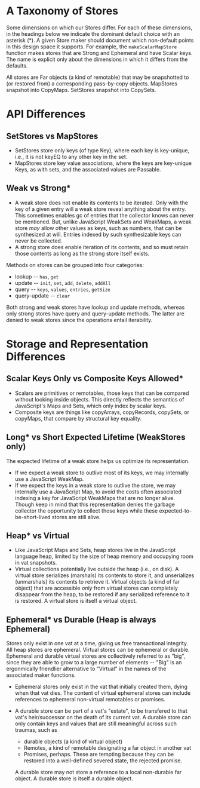 # A Taxonomy of Stores

Some dimensions on which our Stores differ. For each of these dimensions, in the headings below we indicate the dominant default choice with an asterisk (*). A given Store maker should document which non-default points in this design space it supports. For example, the `makeScalarMapStore` function makes stores that are Strong and Ephemeral and have Scalar keys.  The name is explicit only about the dimensions in which it differs from the defaults.

All stores are Far objects (a kind of remotable) that may be snapshotted to (or restored from) a corresponding pass-by-copy objects. MapStores snapshot into CopyMaps. SetStores snapshot into CopySets.

# API Differences

## SetStores vs MapStores

* SetStores store only keys (of type Key), where each key is key-unique, i.e., it is not keyEQ to any other key in the set.
* MapStores store key value associations, where the keys are key-unique Keys, as with sets, and the associated values are Passable.

## Weak vs Strong*

* A weak store does not enable its contents to be iterated. Only with the key of a given entry will a weak store reveal anything about the entry. This sometimes enables gc of entries that the collector knows can never be mentioned. But, unlike JavaScript WeakSets and WeakMaps, a weak store *may* allow other values as keys, such as numbers, that can be synthesized at will. Entries indexed by such synthesizable keys can never be collected.
* A strong store does enable iteration of its contents, and so must retain those contents as long as the strong store itself exists.

Methods on stores can be grouped into four categories:

* lookup -- `has`, `get`
* update -- `init`, `set`, `add`, `delete`, `addAll`
* query -- `keys`, `values`, `entries`, `getSize`
* query-update -- `clear`

Both strong and weak stores have lookup and update methods, whereas only strong stores have query and query-update methods.  The latter are denied to weak stores since the operations entail iterability.

# Storage and Representation Differences

## Scalar Keys Only vs Composite Keys Allowed*

* Scalars are primitives or remotables, those keys that can be compared without looking inside objects. This directly reflects the semantics of JavaScript's Maps and Sets, which only index by scalar keys.
* Composite keys are things like copyArrays, copyRecords, copySets, or copyMaps, that compare by structural key equality.

## Long* vs Short Expected Lifetime (WeakStores only)

The expected lifetime of a weak store helps us optimize its representation.
* If we expect a weak store to outlive most of its keys, we may internally use a JavaScript WeakMap.
* If we expect the keys in a weak store to outlive the store, we may internally use a JavaScript Map, to avoid the costs often associated indexing a key for JavaScript WeakMaps that are no longer alive. Though keep in mind that this representation denies the garbage collector the opportunity to collect those keys while these expected-to-be-short-lived stores are still alive.

## Heap* vs Virtual

* Like JavaScript Maps and Sets, heap stores live in the JavaScript language heap, limited by the size of heap memory and occupying room in vat snapshots.
* Virtual collections potentially live outside the heap (i.e., on disk). A virtual store serializes (marshals) its contents to store it, and unserializes (unmarshals) its contents to retrieve it. Virtual objects (a kind of far object) that are accessible *only* from virtual stores can completely disappear from the heap, to be restored if any serialized reference to it is restored. A virtual store is itself a virtual object.

## Ephemeral* vs Durable (Heap is always Ephemeral)

Stores only exist in one vat at a time, giving us free transactional integrity. All heap stores are ephemeral. Virtual stores can be ephemeral or durable. Ephemeral and durable virtual stores are collectively referred to as "big", since they are able to grow to a large number of elements -- "Big" is an ergonmically friendlier alternative to "Virtual" in the names of the associated maker functions.
* Ephemeral stores only exist in the vat that initially created them, dying when that vat dies. The content of virtual ephemeral stores can include references to ephemeral non-virtual remotables or promises.
* A durable store can be part of a vat's "estate", to be transfered to that vat's heir/successor on the death of its current vat. A durable store can only contain keys and values that are still meaningful across such traumas, such as
    * durable objects (a kind of virtual object)
    * Remotes, a kind of remotable designating a far object in another vat
    * Promises, perhaps. These are tempting because they can be restored into a well-defined severed state, the rejected promise.

    A durable store may not store a reference to a local non-durable far object. A durable store is itself a durable object.
